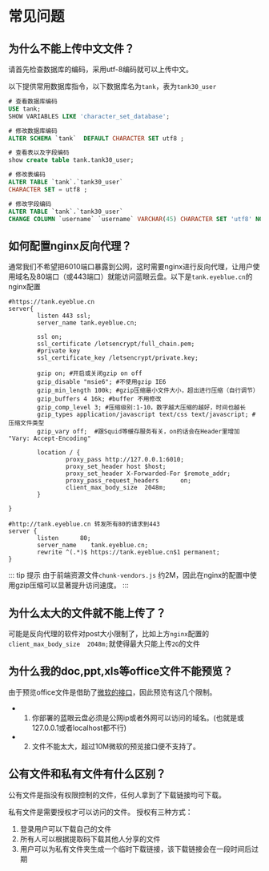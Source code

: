 # 常见问题

## 为什么不能上传中文文件？
请首先检查数据库的编码，采用utf-8编码就可以上传中文。

以下提供常用数据库指令，以下数据库名为`tank`，表为`tank30_user`

```sql
# 查看数据库编码
USE tank;
SHOW VARIABLES LIKE 'character_set_database';

# 修改数据库编码
ALTER SCHEMA `tank`  DEFAULT CHARACTER SET utf8 ;

# 查看表以及字段编码
show create table tank.tank30_user;

# 修改表编码
ALTER TABLE `tank`.`tank30_user` 
CHARACTER SET = utf8 ;

# 修改字段编码
ALTER TABLE `tank`.`tank30_user` 
CHANGE COLUMN `username` `username` VARCHAR(45) CHARACTER SET 'utf8' NOT NULL ;
```


## 如何配置nginx反向代理？
通常我们不希望把6010端口暴露到公网，这时需要nginx进行反向代理，让用户使用域名及80端口（或443端口）就能访问蓝眼云盘。以下是`tank.eyeblue.cn`的nginx配置
```shell
#https://tank.eyeblue.cn
server{
        listen 443 ssl;
        server_name tank.eyeblue.cn;

        ssl on;
        ssl_certificate /letsencrypt/full_chain.pem;
        #private key
        ssl_certificate_key /letsencrypt/private.key;

        gzip on; #开启或关闭gzip on off
        gzip_disable "msie6"; #不使用gzip IE6
        gzip_min_length 100k; #gzip压缩最小文件大小，超出进行压缩（自行调节）
        gzip_buffers 4 16k; #buffer 不用修改
        gzip_comp_level 3; #压缩级别:1-10，数字越大压缩的越好，时间也越长
        gzip_types application/javascript text/css text/javascript; #  压缩文件类型
        gzip_vary off;  #跟Squid等缓存服务有关，on的话会在Header里增加 "Vary: Accept-Encoding"

        location / {
                proxy_pass http://127.0.0.1:6010;
                proxy_set_header host $host;
                proxy_set_header X-Forwarded-For $remote_addr;
                proxy_pass_request_headers      on;
                client_max_body_size  2048m;
        }

}

#http://tank.eyeblue.cn 转发所有80的请求到443
server {
        listen      80;
        server_name    tank.eyeblue.cn;
        rewrite ^(.*)$ https://tank.eyeblue.cn$1 permanent;
}
```

::: tip 提示
由于前端资源文件`chunk-vendors.js` 约2M，因此在nginx的配置中使用gzip压缩可以显著提升访问速度。
:::

## 为什么太大的文件就不能上传了？
可能是反向代理的软件对post大小限制了，比如上方`nginx`配置的`client_max_body_size  2048m;`就使得最大只能上传`2G`的文件

## 为什么我的doc,ppt,xls等office文件不能预览？
由于预览office文件是借助了[微软的接口](https://view.officeapps.live.com/op/embed.aspx)，因此预览有这几个限制。
- 1. 你部署的蓝眼云盘必须是公网ip或者外网可以访问的域名。(也就是或127.0.0.1或者localhost都不行)  
- 2. 文件不能太大，超过10M微软的预览接口便不支持了。


## 公有文件和私有文件有什么区别？
公有文件是指没有权限控制的文件，任何人拿到了下载链接均可下载。 

私有文件是需要授权才可以访问的文件。 授权有三种方式：
1. 登录用户可以下载自己的文件
2. 所有人可以根据提取码下载其他人分享的文件
3. 用户可以为私有文件夹生成一个临时下载链接，该下载链接会在一段时间后过期
